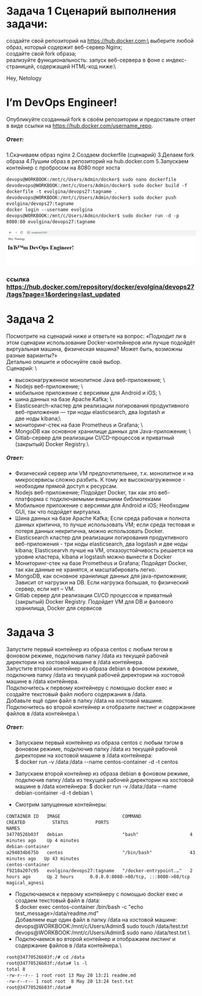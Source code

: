 # Задача 1 Сценарий выполнения задачи:
создайте свой репозиторий на https://hub.docker.com;\
выберите любой образ, который содержит веб-сервер Nginx; \
создайте свой fork образа; \
реализуйте функциональность: запуск веб-сервера в фоне с индекс-страницей, содержащей HTML-код ниже:\

<html>
<head>
Hey, Netology
</head>
<body>
<h1>I’m DevOps Engineer!</h1>
</body>
</html>

Опубликуйте созданный fork в своём репозитории и предоставьте ответ в виде ссылки на https://hub.docker.com/username_repo.
##### Ответ:
1.Скачиваем образ nginx
2.Создаем dockerfile (сценарий)
3.Делаем fork образа
4.Пушим образ в репозиторий на hub.docker.com
5.Запускаем контейнер с пробросом на 8080 порт хоста

``` devops@WORKBOOK:/mnt/c/Users/Admin/docker$ docker pull nginx
devops@WORKBOOK:/mnt/c/Users/Admin/docker$ sudo nano dockerfile
devodevops@WORKBOOK:/mnt/c/Users/Admin/docker$ sudo docker build -f dockerfile -t evolgina/devops27:tagname .
devodevops@WORKBOOK:/mnt/c/Users/Admin/docker$ sudo docker push evolgina/devops27:tagname
docker login --username evolgina
devops@WORKBOOK:/mnt/c/Users/Admin/docker$ sudo docker run -d -p 8080:80 evolgina/devops27:tagname 
```
![hello](https://github.com/EVolgina/devops27-docker/blob/main/hello.PNG)

### ссылка https://hub.docker.com/repository/docker/evolgina/devops27/tags?page=1&ordering=last_updated

# Задача 2
Посмотрите на сценарий ниже и ответьте на вопрос: «Подходит ли в этом сценарии использование Docker-контейнеров или лучше подойдёт виртуальная машина, физическая машина? Может быть, возможны разные варианты?» \
Детально опишите и обоснуйте свой выбор.\
Сценарий: \
- высоконагруженное монолитное Java веб-приложение; \
- Nodejs веб-приложение; \
- мобильное приложение c версиями для Android и iOS; \
- шина данных на базе Apache Kafka; \
- Elasticsearch-кластер для реализации логирования продуктивного веб-приложения — три ноды elasticsearch, два logstash и \
две ноды kibana;\
- мониторинг-стек на базе Prometheus и Grafana; \
- MongoDB как основное хранилище данных для Java-приложения; \
- Gitlab-сервер для реализации CI/CD-процессов и приватный (закрытый) Docker Registry.\
##### Ответ:
- Физический сервер или VM предпочтительнее, т.к. монолитное и на микросервисы сложно разбить. К тому же высоконагруженное - 
необходим прямой доступ к ресурсам.
- Nodejs веб-приложение;
Подойдет Docker, так как это веб-платформа с подключаемыми внешними библиотеками
- Мобильное приложение c версиями для Android и iOS;
Необходим GUI, так что подойдет виртуалка.
- Шина данных на базе Apache Kafka;
Если среда рабочая и полнота данных критична, то лучше использовать VM; если среда тестовая и потеря данных некритична,
можно использовать Docker.
- Elasticsearch кластер для реализации логирования продуктивного веб-приложения - три ноды elasticsearch, два logstash и
две ноды kibana;
Elasticsearvh лучше на VM, отказоустойчивость решается на уровне кластера, kibana и logstash можно вынести в Docker
- Мониторинг-стек на базе Prometheus и Grafana;
Подойдет Docker, так как данные не хранятся, и масштабировать легко.
- MongoDB, как основное хранилище данных для java-приложения;
Зависит от нагрузки на DB. Если нагрузка большая, то физический сервер, если нет – VM.
- Gitlab сервер для реализации CI/CD процессов и приватный (закрытый) Docker Registry.
Подойдет VM для DB и фалового хранилища, Docker для сервисов

# Задача 3
Запустите первый контейнер из образа centos c любым тегом в фоновом режиме, подключив папку /data из текущей рабочей директории на хостовой машине в /data контейнера.\
Запустите второй контейнер из образа debian в фоновом режиме, подключив папку /data из текущей рабочей директории на хостовой машине в /data контейнера.\
Подключитесь к первому контейнеру с помощью docker exec и создайте текстовый файл любого содержания в /data.\
Добавьте ещё один файл в папку /data на хостовой машине.\
Подключитесь во второй контейнер и отобразите листинг и содержание файлов в /data контейнера.\
##### Ответ:
- Запускаем первый контейнер из образа centos c любым тэгом в фоновом режиме, подключив папку /data из текущей рабочей директории на хостовой машине в /data контейнера:\
$ docker run -v /data:/data --name centos-container -d -t centos

- Запускаем второй контейнер из образа debian в фоновом режиме, подключив папку /data из текущей рабочей директории на хостовой машине в /data контейнера:
$ docker run -v /data:/data --name debian-container -d -t debian \

- Смотрим запущенные контейнеры:
``` devops@WORKBOOK:/mnt/c/Users/Admin/debian$ sudo docker ps
CONTAINER ID   IMAGE                       COMMAND                  CREATED          STATUS          PORTS                                   NAMES
34770526b03f   debian                      "bash"                   4 minutes ago    Up 4 minutes                                            debian-container
a294034b675b   centos                      "/bin/bash"              43 minutes ago   Up 43 minutes                                           centos-container
f9210a207c95   evolgina/devops27:tagname   "/docker-entrypoint.…"   2 hours ago      Up 2 hours      0.0.0.0:8080->80/tcp, :::8080->80/tcp   magical_agnesi
```
- Подключаемся к первому контейнеру с помощью docker exec и создаем текстовый файл в /data:\
$ docker exec centos-container /bin/bash -c "echo test_message>/data/readme.md"\
Добавляем еще один файл в папку /data на хостовой машине:\
devops@WORKBOOK:/mnt/c/Users/Admin$ sudo touch /data/test.txt \
devops@WORKBOOK:/mnt/c/Users/Admin$ sudo nano /data/test.txt \
- Подключаемся во второй контейнер и отображаем листинг и содержание файлов в /data контейнера.\

``` devops@WORKBOOK:/mnt/c/Users/Admin$ sudo docker exec -it debian-container /bin/bash
root@34770526b03f:/# cd /data
root@34770526b03f:/data# ls -l
total 8
-rw-r--r-- 1 root root 13 May 20 13:21 readme.md
-rw-r--r-- 1 root root  8 May 20 13:24 test.txt
root@34770526b03f:/data#
```

